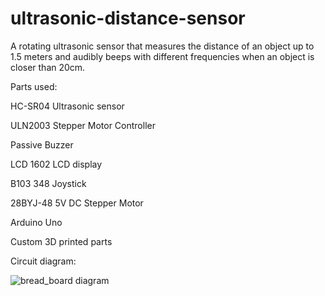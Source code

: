 # ultrasonic-distance-sensor
A rotating ultrasonic sensor that measures the distance of an object up to 1.5 meters and audibly beeps with different frequencies when an object is closer than 20cm.

Parts used:  

HC-SR04 Ultrasonic sensor  

ULN2003 Stepper Motor Controller  

Passive Buzzer  

LCD 1602 LCD display  

B103 348 Joystick  

28BYJ-48 5V DC Stepper Motor  

Arduino Uno  

Custom 3D printed parts  

Circuit diagram:

![bread_board diagram](https://github.com/mihir-s-05/ultrasonic-distance-sensor/assets/107030526/5b29d216-ee19-4162-b75b-fa706eb853f4)
